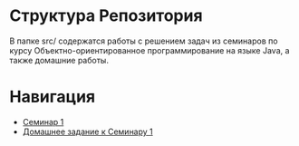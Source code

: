 # Структура Репозитория

В папке src/ содержатся работы с решением задач из семинаров по курсу Объектно-ориентированное программирование на языке Java, а также домашние работы.

# Навигация

* [Семинар 1](https://github.com/MoraKsu/OOP_Java/tree/master/src/Seminar01)
* [Домашнее задание к Семинару 1](https://github.com/MoraKsu/OOP_Java/tree/master/src/Seminar01HomeWork)